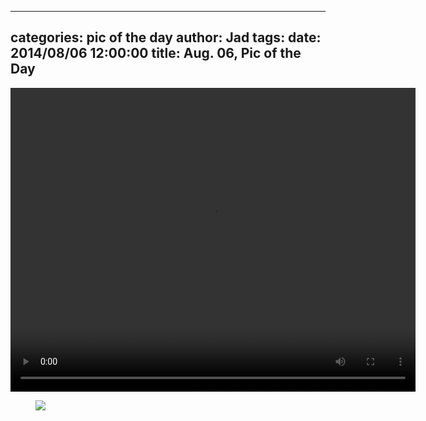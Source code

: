 
---
categories: pic of the day
author: Jad
tags: 
date: 2014/08/06 12:00:00
title: Aug. 06, Pic of the Day 
---
<video controls style="width: 648px; height: 486px;">
<source src="/img/2014/07/29/peek_a_boo.ogg" type="video/ogg" />
<source src="/img/2014/07/29/peek_a_boo.mp4" type="video/mp4" />
<em>Sorry, your browser doesn't support HTML5 video.</em>
</video>
<figure>
<img src="/img/2014/08/06/img_20140806160953_medium.jpg" />
<figcaption></figcaption>
</figure>

